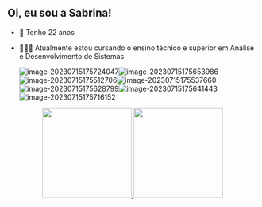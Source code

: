 ## Oi, eu sou a Sabrina! 

- :sunflower: Tenho 22 anos 

- 👩🏼‍💻 Atualmente estou cursando o ensino técnico e superior em Análise e Desenvolvimento de Sistemas 

  

  ![image-20230715175724047](C:\Users\Sabrina\AppData\Roaming\Typora\typora-user-images\image-20230715175724047.png)![image-20230715175653986](C:\Users\Sabrina\AppData\Roaming\Typora\typora-user-images\image-20230715175653986.png)![image-20230715175512706](C:\Users\Sabrina\AppData\Roaming\Typora\typora-user-images\image-20230715175512706.png)![image-20230715175537660](C:\Users\Sabrina\AppData\Roaming\Typora\typora-user-images\image-20230715175537660.png)![image-20230715175628799](C:\Users\Sabrina\AppData\Roaming\Typora\typora-user-images\image-20230715175628799.png)![image-20230715175641443](C:\Users\Sabrina\AppData\Roaming\Typora\typora-user-images\image-20230715175641443.png)![image-20230715175716152](C:\Users\Sabrina\AppData\Roaming\Typora\typora-user-images\image-20230715175716152.png)

<div align="center">
  <a href="https://github.com/sabrinaslp">
  <img height="180em" src="https://github-readme-stats.vercel.app/api?username=sabrinaslp&show_icons=true&theme=dracula&include_all_commits=true&count_private=true"/>
  <img height="180em" src="https://github-readme-stats.vercel.app/api/top-langs/?username=sabrinaslp&layout=compact&langs_count=7&theme=dracula"/>
     </div>


